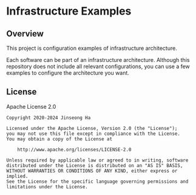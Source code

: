 # Infrastructure Examples

## Overview

This project is configuration examples of infrastructure architecture.

Each software can be part of an infrastructure architecture. Although this repository does not include all relevant configurations, you can use a few examples to configure the architecture you want.

## License

Apache License 2.0

```text
Copyright 2020-2024 Jinseong Ha

Licensed under the Apache License, Version 2.0 (the "License");
you may not use this file except in compliance with the License.
You may obtain a copy of the License at

    http://www.apache.org/licenses/LICENSE-2.0

Unless required by applicable law or agreed to in writing, software
distributed under the License is distributed on an "AS IS" BASIS,
WITHOUT WARRANTIES OR CONDITIONS OF ANY KIND, either express or implied.
See the License for the specific language governing permissions and
limitations under the License.
```
